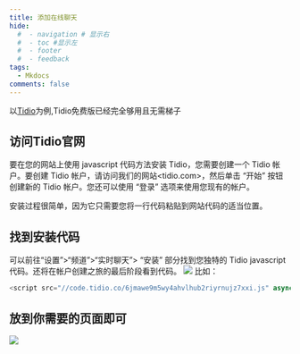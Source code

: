 ```yaml
---
title: 添加在线聊天
hide:
  #  - navigation # 显示右
  #  - toc #显示左
  #  - footer
  #  - feedback  
tags:
  - Mkdocs
comments: false
---
```


以[Tidio](https://www.tidio.com/)为例,Tidio免费版已经完全够用且无需梯子

## 访问Tidio官网

要在您的网站上使用 javascript 代码方法安装 Tidio，您需要创建一个 Tidio 帐户。要创建 Tidio 帐户，请访问我们的网站<tidio.com>，然后单击 “开始” 按钮创建新的 Tidio 帐户。您还可以使用 “登录” 选项来使用您现有的帐户。   

安装过程很简单，因为它只需要您将一行代码粘贴到网站代码的适当位置。  

## 找到安装代码

可以前往“设置”>“频道”>“实时聊天”>  “安装” 部分找到您独特的 Tidio javascript 代码。还将在帐户创建之旅的最后阶段看到代码。
![](https://help.tidio.com/hc/article_attachments/9168067328284)
比如：
```javascript
<script src="//code.tidio.co/6jmawe9m5wy4ahvlhub2riyrnujz7xxi.js" async></script>
```
## 放到你需要的页面即可
![](https://help.tidio.com/hc/article_attachments/5378990613404)